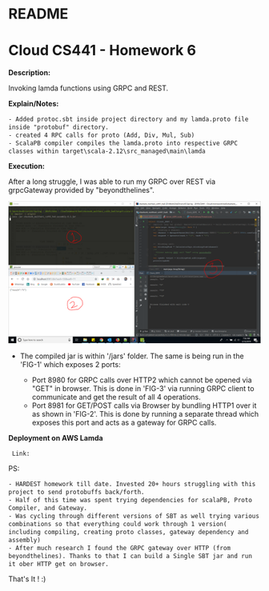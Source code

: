 # README #

# Cloud CS441 - Homework 6 #


**Description:**  

  Invoking lamda functions using GRPC and REST.
  
**Explain/Notes:**

    - Added protoc.sbt inside project directory and my lamda.proto file inside "protobuf" directory.
    - created 4 RPC calls for proto (Add, Div, Mul, Sub)
    - ScalaPB compiler compiles the lamda.proto into respective GRPC classes within target\scala-2.12\src_managed\main\lamda
    
    
**Execution:**  
  
   After a long struggle, I was able to run my GRPC over REST via grpcGateway provided by "beyondthelines". 
 
   ![Snapshot for GRPC Call](jars/GRPC_OVER_REST.PNG)
  
  
- The compiled jar is within '/jars' folder. The same is being run in the 'FIG-1' which exposes 2 ports:
   
    - Port 8980 for GRPC calls over HTTP2 which cannot be opened via "GET" in browser. This is done in 'FIG-3' via running GRPC client to communicate and get the result of all 4 operations.
    - Port 8981 for GET/POST calls via Browser by bundling HTTP1 over it as shown in 'FIG-2'. This is done by running a separate thread which exposes this port and acts as a gateway for GRPC calls.  

 
 **Deployment on AWS Lamda**
     
     Link:
 
 

 PS: 
    
    - HARDEST homework till date. Invested 20+ hours struggling with this project to send protobuffs back/forth.    
    - Half of this time was spent trying dependencies for scalaPB, Proto Compiler, and Gateway.     
    - Was cycling through different versions of SBT as well trying various combinations so that everything could work through 1 version( including compiling, creating proto classes, gateway dependency and assembly)   
    - After much research I found the GRPC gateway over HTTP (from beyondthelines). Thanks to that I can build a Single SBT jar and run it ober HTTP get on browser.
    
 
That's It ! :) 